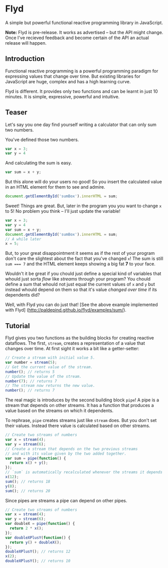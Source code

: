 # Flyd
A simple but powerful functional reactive programming library in JavaScript.

__Note:__ Flyd is pre-release. It works as advertised – but the API might
change. Once I've recieved feedback and become certain of the API an actual
release will happen.

## Introduction

Functional reactive programming is a powerful programming paradigm for
expressing values that change over time. But existing libraries for JavaScript
are huge, complex and has a high learning curve.

Flyd is different. It provides only two functions and can be learnt in just 10
minutes. It is simple, expressive, powerful and intuitive.

## Teaser

Let's say you one day find yourself writing a calculator that can only sum two
numbers.

You've defined those two numbers.

```javascript
var x = 3;
var y = 4
```

And calculating the sum is easy.

```javascript
var sum = x + y;
```

But this alone will do your users no good! So you insert the calculated value
in an HTML element for them to see and admire.

```javascript
document.getElementById('sumBox').innerHTML = sum;
```

Sweet! Things are great. But, later in the program you you want to change `x`
to 5!  No problem you think – I'll just update the variable!

```javascript
var x = 3;
var y = 4
var sum = x + y;
document.getElementById('sumBox').innerHTML = sum;
// A while later
x = 5;
```

But, to your great disappointment it seems as if the rest of your program don't
care the slightest about the fact that you've changed `x`! The sum is still
`sum === 7` and the HTML element keeps showing a big fat __7__ to your face.

Wouldn't it be great if you chould just define a special kind of variables that
whould just sorta _flow_ like _streams_ through your program? You chould define
a sum that whould not just equal the current values of `x` and `y` but instead whould
depend on them so that it's value _changed over time_ if its dependents did?

Well, with Flyd you can do just that!
[See the above example implemented with Flyd]
(http://paldepind.github.io/flyd/examples/sum/).

## Tutorial

Flyd gives you two functions as the building blocks for creating reactive dataflows.
The first, `stream`, creates a representation of a value that changes over time.
At first sight it works a bit like a getter-setter:

```javascript
// Create a stream with initial value 5.
var number = stream(5);
// Get the current value of the stream.
number(); // returns 5
// Update the value of the stream.
number(7); // returns 7
// The stream now returns the new value.
number(); // returns 7
```

The real magic is introduces by the second building block `pipe`! A pipe is a
stream that depends on other streams. It has a function that produces a value
based on the streams on which it dependents.

To rephrase, `pipe` creates streams just like `stream` does. But you don't set
their values. Instead there value is calculated based on other streams.

```javascript
// Create two streams of numbers
var x = stream(4);
var y = stream(6);
// Create a stream that depends on the two previous streams
// and with its value given by the two added together.
var sum = pipe(function() {
  return x() + y();
});
// `sum` is automatically recalculated whenever the streams it depends on changes.
x(12);
sum(); // returns 18
y(8);
sum(); // returns 20
```

Since pipes are streams a pipe can depend on other pipes.

```javascript
// Create two streams of numbers
var x = stream(4);
var y = stream(6);
var doubleX = pipe(function() {
  return 2 * x();
});
var doubleXPlusY(function() {
  return y() + doubleX();
});
doubleXPlusY(); // returns 12
x(2);
doubleXPlusY(); // returns 10
```
